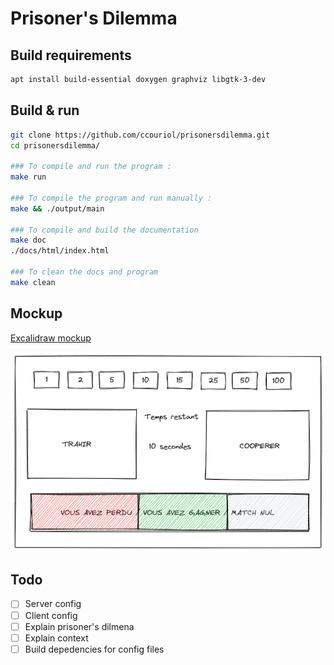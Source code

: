 # Prisoner's Dilemma

## Build requirements

```bash
apt install build-essential doxygen graphviz libgtk-3-dev
```

## Build & run

```bash
git clone https://github.com/ccouriol/prisonersdilemma.git
cd prisonersdilemma/

### To compile and run the program :
make run

### To compile the program and run manually :
make && ./output/main

### To compile and build the documentation
make doc
./docs/html/index.html

### To clean the docs and program
make clean
```

## Mockup

[Excalidraw mockup](https://excalidraw.com/#json=s0DXZXyjgY25yq5YDQ9gv,wePrsjqY_j_UPpj-NZa47A)

![excalidraw preview](./template/Untitled-2021-11-15-1958.png)

## Todo

- [ ] Server config
- [ ] Client config
- [ ] Explain prisoner's dilmena
- [ ] Explain context
- [ ] Build depedencies for config files
